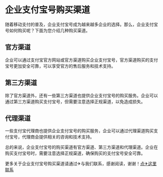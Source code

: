 # 企业支付宝号购买渠道

随着移动支付的普及，企业支付宝号成为越来越多企业的选择。那么，企业支付宝号如何购买呢？下面为您介绍几种购买渠道。

## 官方渠道

企业可以通过支付宝官方网站或官方渠道购买企业支付宝号，官方渠道购买的支付宝号更加安全可靠，可以享受官方的售后服务和技术支持。

## 第三方渠道

除了官方渠道外，还有一些第三方渠道也提供企业支付宝号的购买服务。企业可以通过第三方渠道购买支付宝号，但需要注意选择正规渠道，以免造成损失。

## 代理渠道

一些支付宝代理商也提供企业支付宝号的购买服务，企业可以通过代理渠道购买支付宝号，代理商会提供相关的咨询和技术支持。

总的来说，企业支付宝号的购买渠道有官方渠道、第三方渠道和代理渠道。企业在购买支付宝号时，需要注意选择正规渠道，确保购买的支付宝号安全可靠。

更多关于企业支付宝号购买渠道请通过✈与我们联系，感谢阅读，谢谢！[点✈这里联系](https://111.k02.cc)